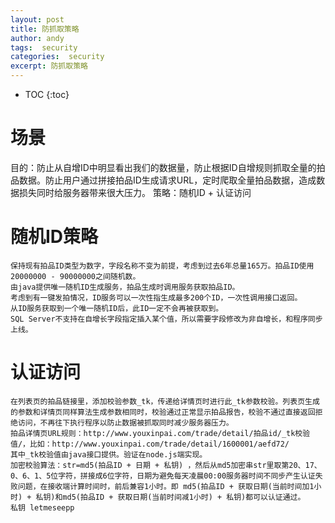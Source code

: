```yaml
---
layout: post
title: 防抓取策略
author: andy
tags:  security
categories:  security
excerpt: 防抓取策略
---
```


* TOC
{:toc}

# 场景

目的：防止从自增ID中明显看出我们的数据量，防止根据ID自增规则抓取全量的拍品数据。防止用户通过拼接拍品ID生成请求URL，定时爬取全量拍品数据，造成数据损失同时给服务器带来很大压力。
策略：随机ID + 认证访问

# 随机ID策略

    保持现有拍品ID类型为数字，字段名称不变为前提，考虑到过去6年总量165万。拍品ID使用20000000 - 90000000之间随机数。
    由java提供唯一随机ID生成服务，拍品生成时调用服务获取拍品ID。
    考虑到有一键发拍情况，ID服务可以一次性指生成最多200个ID，一次性调用接口返回。
    从ID服务获取到一个唯一随机ID后，此ID一定不会再被获取到。
    SQL Server不支持在自增长字段指定插入某个值，所以需要字段修改为非自增长，和程序同步上线。

# 认证访问

    在列表页的拍品链接里，添加校验参数_tk，传递给详情页时进行此_tk参数校验。列表页生成的参数和详情页同样算法生成参数相同时，校验通过正常显示拍品报告，校验不通过直接返回拒绝访问，不再往下执行程序以防止数据被抓取同时减少服务器压力。
    拍品详情页URL规则：http://www.youxinpai.com/trade/detail/拍品id/_tk校验值/，比如：http://www.youxinpai.com/trade/detail/1600001/aefd72/
    其中_tk校验值由java接口提供。验证在node.js端实现。
    加密校验算法：str=md5(拍品ID + 日期 + 私钥) ，然后从md5加密串str里取第20、17、0、6、1、5位字符，拼接成6位字符，日期为避免每天凌晨00:00服务器时间不同步产生认证失败问题，在接收端计算时间时，前后兼容1小时。即 md5(拍品ID + 获取日期(当前时间加1小时) + 私钥)和md5(拍品ID + 获取日期(当前时间减1小时) + 私钥)都可以认证通过。
    私钥 letmeseepp
